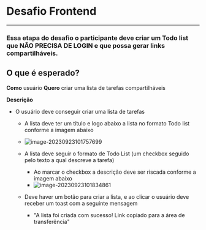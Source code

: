# Desafio Frontend

***

### Essa etapa do desafio o participante deve criar um Todo list que **NÃO PRECISA DE LOGIN** e que possa gerar links compartilháveis. 



## O que é esperado?

**Como** usuário **Quero** criar uma lista de tarefas compartilháveis 

**Descrição**

* O usuário deve conseguir criar uma lista de tarefas
  * A lista deve ter um título e logo abaixo a lista no formato Todo list conforme a imagem abaixo
  * ![image-20230923101757699](/home/raniere/.var/app/io.typora.Typora/config/Typora/typora-user-images/image-20230923101757699.png)
  * A lista deve seguir o formato de Todo List (um checkbox seguido pelo texto a qual descreve a tarefa)
  
    * Ao marcar o checkbox a descrição deve ser riscada conforme a imagem abaixo
    * ![image-20230923101834861](/home/raniere/.var/app/io.typora.Typora/config/Typora/typora-user-images/image-20230923101834861.png)
  * Deve haver um botão para criar a lista, e ao clicar o usuário deve receber um toast com a seguinte mensagem
    * "A lista foi criada com sucesso! Link copiado para a área de transferência"